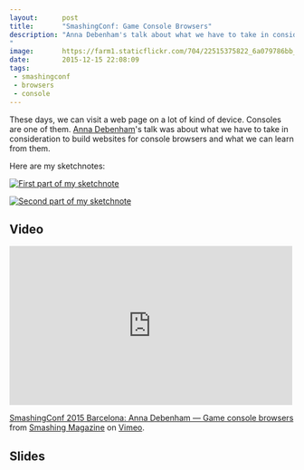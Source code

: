 ```yaml
---
layout:      post
title:       "SmashingConf: Game Console Browsers"
description: "Anna Debenham's talk about what we have to take in consideration to build websites for console browsers and what we can learn from them.
"
image:       https://farm1.staticflickr.com/704/22515375822_6a079786bb_b.jpg
date:        2015-12-15 22:08:09
tags:
 - smashingconf
 - browsers
 - console
---
```


These days, we can visit a web page on a lot of kind of device. Consoles are one of them. [Anna Debenham](https://twitter.com/anna_debenham)'s talk was about what we have to take in consideration to build websites for console browsers and what we can learn from them.

Here are my sketchnotes:

[![First part of my sketchnote](https://farm1.staticflickr.com/655/22341842619_31a4d58b94_b.jpg)](https://www.flickr.com/photos/alienlebarge/22341842619)

[![Second part of my sketchnote](https://farm1.staticflickr.com/657/22341825489_560788dac5_b.jpg)](https://www.flickr.com/photos/alienlebarge/22341825489)

## Video

<iframe src="https://player.vimeo.com/video/145055817?title=0&byline=0&portrait=0" width="500" height="281" frameborder="0" webkitallowfullscreen mozallowfullscreen allowfullscreen></iframe> <p><a href="https://vimeo.com/145055817">SmashingConf 2015 Barcelona: Anna Debenham &mdash; Game console browsers</a> from <a href="https://vimeo.com/smashingmagazine">Smashing Magazine</a> on <a href="https://vimeo.com">Vimeo</a>.</p>

## Slides

<script async class="speakerdeck-embed" data-id="554f80a10f0248b3b6b00b5e983e05fd" data-ratio="1.77777777777778" src="//speakerdeck.com/assets/embed.js"></script>
